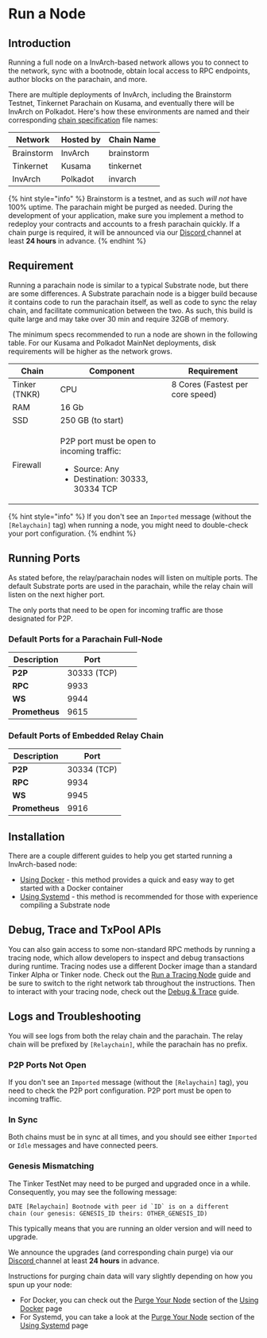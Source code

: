 # Run a Node

## Introduction

Running a full node on a InvArch-based network allows you to connect to the network, sync with a bootnode, obtain local access to RPC endpoints, author blocks on the parachain, and more.

There are multiple deployments of InvArch, including the Brainstorm Testnet, Tinkernet Parachain on Kusama, and eventually there will be InvArch on Polkadot. Here's how these environments are named and their corresponding [chain specification](https://docs.substrate.io/v3/runtime/chain-specs/) file names:

| Network    | Hosted by | Chain Name |
| ---------- | --------- | ---------- |
| Brainstorm | InvArch   | brainstorm |
| Tinkernet  | Kusama    | tinkernet  |
| InvArch    | Polkadot  | invarch    |

{% hint style="info" %}
Brainstorm is a testnet, and as such _will not_ have 100% uptime. The parachain might be purged as needed. During the development of your application, make sure you implement a method to redeploy your contracts and accounts to a fresh parachain quickly. If a chain purge is required, it will be announced via our [Discord ](https://discord.com/invite/invarch)channel at least **24 hours** in advance.
{% endhint %}

## Requirement

Running a parachain node is similar to a typical Substrate node, but there are some differences. A Substrate parachain node is a bigger build because it contains code to run the parachain itself, as well as code to sync the relay chain, and facilitate communication between the two. As such, this build is quite large and may take over 30 min and require 32GB of memory.

The minimum specs recommended to run a node are shown in the following table. For our Kusama and Polkadot MainNet deployments, disk requirements will be higher as the network grows.



| Chain         | Component                                                                                                            | Requirement                      |
| ------------- | -------------------------------------------------------------------------------------------------------------------- | -------------------------------- |
| Tinker (TNKR) | CPU                                                                                                                  | 8 Cores (Fastest per core speed) |
| RAM           | 16 Gb                                                                                                                |                                  |
| SSD           | 250 GB (to start)                                                                                                    |                                  |
| Firewall      | <p>P2P port must be open to incoming traffic:</p><ul><li>Source: Any</li><li>Destination: 30333, 30334 TCP</li></ul> |                                  |

{% hint style="info" %}
If you don't see an `Imported` message (without the `[Relaychain]` tag) when running a node, you might need to double-check your port configuration.
{% endhint %}

## Running Ports

As stated before, the relay/parachain nodes will listen on multiple ports. The default Substrate ports are used in the parachain, while the relay chain will listen on the next higher port.

The only ports that need to be open for incoming traffic are those designated for P2P.

### Default Ports for a Parachain Full-Node

| Description    | Port        |   |   |
| -------------- | ----------- | - | - |
| **P2P**        | 30333 (TCP) |   |   |
| **RPC**        | 9933        |   |   |
| **WS**         | 9944        |   |   |
| **Prometheus** | 9615        |   |   |

### Default Ports of Embedded Relay Chain

| Description    | Port        |
| -------------- | ----------- |
| **P2P**        | 30334 (TCP) |
| **RPC**        | 9934        |
| **WS**         | 9945        |
| **Prometheus** | 9916        |

## Installation

There are a couple different guides to help you get started running a InvArch-based node:

* [Using Docker](run-a-node.md) - this method provides a quick and easy way to get started with a Docker container
* [Using Systemd](run-a-node.md) - this method is recommended for those with experience compiling a Substrate node

## Debug, Trace and TxPool APIs

You can also gain access to some non-standard RPC methods by running a tracing node, which allow developers to inspect and debug transactions during runtime. Tracing nodes use a different Docker image than a standard Tinker Alpha or Tinker node. Check out the [Run a Tracing Node](run-a-node.md) guide and be sure to switch to the right network tab throughout the instructions. Then to interact with your tracing node, check out the [Debug & Trace](run-a-node.md) guide.

## Logs and Troubleshooting

You will see logs from both the relay chain and the parachain. The relay chain will be prefixed by `[Relaychain]`, while the parachain has no prefix.

### P2P Ports Not Open

If you don't see an `Imported` message (without the `[Relaychain]` tag), you need to check the P2P port configuration. P2P port must be open to incoming traffic.

### In Sync

Both chains must be in sync at all times, and you should see either `Imported` or `Idle` messages and have connected peers.

### Genesis Mismatching

The Tinker TestNet may need to be purged and upgraded once in a while. Consequently, you may see the following message:

```
DATE [Relaychain] Bootnode with peer id `ID` is on a different
chain (our genesis: GENESIS_ID theirs: OTHER_GENESIS_ID)
```

This typically means that you are running an older version and will need to upgrade.

We announce the upgrades (and corresponding chain purge) via our [Discord ](https://discord.com/invite/invarch)channel at least **24 hours** in advance.

Instructions for purging chain data will vary slightly depending on how you spun up your node:

* For Docker, you can check out the [Purge Your Node](run-a-node.md) section of the [Using Docker](run-a-node.md) page
* For Systemd, you can take a look at the [Purge Your Node](run-a-node.md) section of the [Using Systemd](run-a-node.md) page
